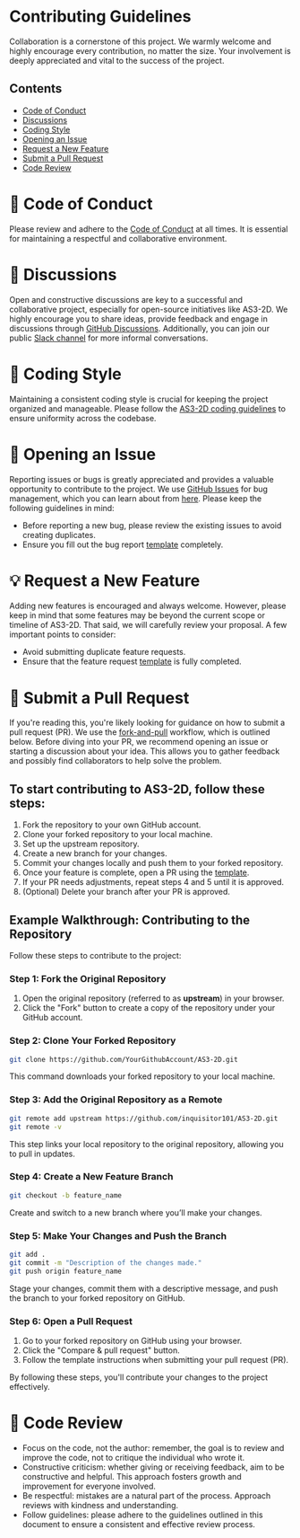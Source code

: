 # Contributing Guidelines

Collaboration is a cornerstone of this project. We warmly welcome and highly encourage every contribution, no matter the size. Your involvement is deeply appreciated and vital to the success of the project.

## Contents

* [Code of Conduct](#book-code-of-conduct)
* [Discussions](#speech_balloon-discussions)
* [Coding Style](#nail_care-coding-style)
* [Opening an Issue](#monocle_face-opening-an-issue)
* [Request a New Feature](#bulb-request-a-new-feature)
* [Submit a Pull Request](#pleading_face-submit-a-pull-request)
* [Code Review](#person_fencing-code-review)


# :book: Code of Conduct

Please review and adhere to the [Code of Conduct](./CODE_OF_CONDUCT.md) at all times. It is essential for maintaining a respectful and collaborative environment.


# :speech_balloon: Discussions

Open and constructive discussions are key to a successful and collaborative project, especially for open-source initiatives like AS3-2D. We highly encourage you to share ideas, provide feedback and engage in discussions through [GitHub Discussions](https://docs.github.com/en/discussions/quickstart). Additionally, you can join our public [Slack channel](https://join.slack.com/t/as3-2d/shared_invite/zt-2nxm0hq2u-vwV9I8wIru1YlkN9sUnhQA) for more informal conversations.


# :nail_care: Coding Style

Maintaining a consistent coding style is crucial for keeping the project organized and manageable. Please follow the [AS3-2D coding guidelines](./coding_style.md) to ensure uniformity across the codebase.


# :monocle_face: Opening an Issue

Reporting issues or bugs is greatly appreciated and provides a valuable opportunity to contribute to the project. We use [GitHub Issues](https://docs.github.com/en/issues/tracking-your-work-with-issues/about-issues) for bug management, which you can learn about from [here](https://help.github.com/en/github/managing-your-work-on-github/creating-an-issue). Please keep the following guidelines in mind:

* Before reporting a new bug, please review the existing issues to avoid creating duplicates. 
* Ensure you fill out the bug report [template](./ISSUE_TEMPLATE/bug_report.md) completely.


# :bulb: Request a New Feature

Adding new features is encouraged and always welcome. However, please keep in mind that some features may be beyond the current scope or timeline of AS3-2D. That said, we will carefully review your proposal. A few important points to consider:

* Avoid submitting duplicate feature requests.
* Ensure that the feature request [template](./ISSUE_TEMPLATE/feature_request.md) is fully completed.


# :pleading_face: Submit a Pull Request

If you're reading this, you're likely looking for guidance on how to submit a pull request (PR). We use the [fork-and-pull](https://github.com/susam/gitpr) workflow, which is outlined below. Before diving into your PR, we recommend opening an issue or starting a discussion about your idea. This allows you to gather feedback and possibly find collaborators to help solve the problem.

## To start contributing to AS3-2D, follow these steps:
1. Fork the repository to your own GitHub account.
2. Clone your forked repository to your local machine.
3. Set up the upstream repository.
4. Create a new branch for your changes.
5. Commit your changes locally and push them to your forked repository.
6. Once your feature is complete, open a PR using the [template](./pull_request_template.md).
7. If your PR needs adjustments, repeat steps 4 and 5 until it is approved.
8. (Optional) Delete your branch after your PR is approved.

## Example Walkthrough: Contributing to the Repository

Follow these steps to contribute to the project:

### Step 1: Fork the Original Repository

1. Open the original repository (referred to as **upstream**) in your browser.
2. Click the "Fork" button to create a copy of the repository under your GitHub account.

### Step 2: Clone Your Forked Repository

```bash
git clone https://github.com/YourGithubAccount/AS3-2D.git
```
This command downloads your forked repository to your local machine.

### Step 3: Add the Original Repository as a Remote

```bash
git remote add upstream https://github.com/inquisitor101/AS3-2D.git
git remote -v
```
This step links your local repository to the original repository, allowing you to pull in updates.

### Step 4: Create a New Feature Branch
```bash
git checkout -b feature_name
```
Create and switch to a new branch where you’ll make your changes.

### Step 5: Make Your Changes and Push the Branch
```bash
git add .
git commit -m "Description of the changes made."
git push origin feature_name
```
Stage your changes, commit them with a descriptive message, and push the branch to your forked repository on GitHub.

### Step 6: Open a Pull Request
1. Go to your forked repository on GitHub using your browser.
2. Click the "Compare & pull request" button.
3. Follow the template instructions when submitting your pull request (PR).

By following these steps, you'll contribute your changes to the project effectively.


# :person_fencing: Code Review

* Focus on the code, not the author: remember, the goal is to review and improve the code, not to critique the individual who wrote it.
* Constructive criticism: whether giving or receiving feedback, aim to be constructive and helpful. This approach fosters growth and improvement for everyone involved.
* Be respectful: mistakes are a natural part of the process. Approach reviews with kindness and understanding.
* Follow guidelines: please adhere to the guidelines outlined in this document to ensure a consistent and effective review process.



